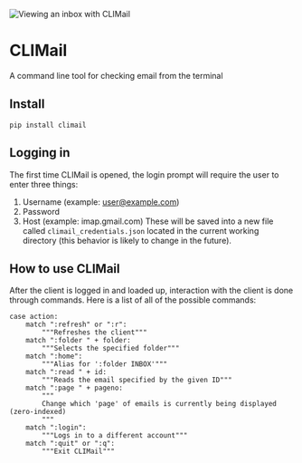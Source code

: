 ![Viewing an inbox with CLIMail](https://i.imgur.com/eq34i8K.png)

# CLIMail
A command line tool for checking email from the terminal
## Install
`pip install climail`
## Logging in
The first time CLIMail is opened, the login prompt will require the user to enter three things:
1. Username (example: user@example.com)
2. Password
3. Host (example: imap.gmail.com)
These will be saved into a new file called `climail_credentials.json` located in the current working directory (this behavior is likely to change in the future).
## How to use CLIMail
After the client is logged in and loaded up, interaction with the client is done through commands. Here is a list of all of the possible commands:
```
case action:
    match ":refresh" or ":r":
        """Refreshes the client"""
    match ":folder " + folder:
        """Selects the specified folder"""
    match ":home":
        """Alias for ':folder INBOX'"""
    match ":read " + id:
        """Reads the email specified by the given ID"""
    match ":page " + pageno:
        """
        Change which 'page' of emails is currently being displayed (zero-indexed)
        """
    match ":login":
        """Logs in to a different account"""
    match ":quit" or ":q":
        """Exit CLIMail"""
```

